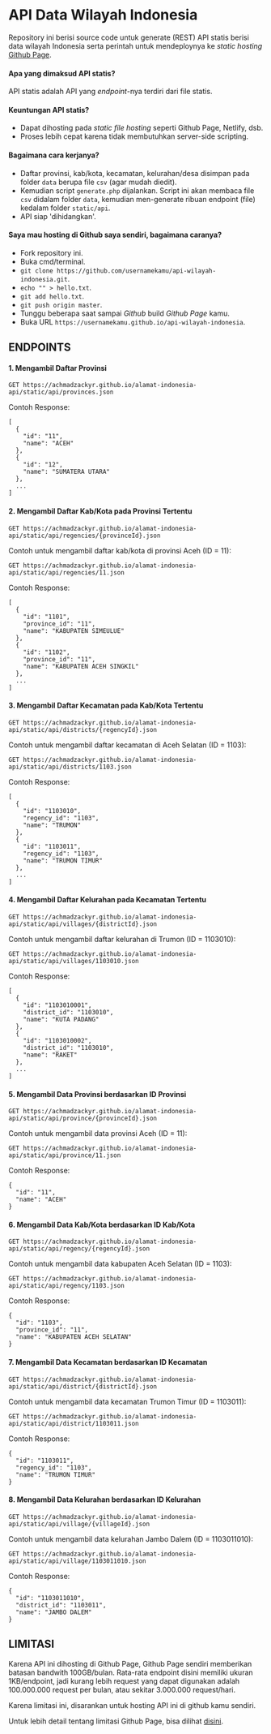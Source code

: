 # API Data Wilayah Indonesia

Repository ini berisi source code untuk generate (REST) API statis berisi data wilayah Indonesia
serta perintah untuk mendeploynya ke _static hosting_ [Github Page](https://pages.github.com/).

#### Apa yang dimaksud API statis?

API statis adalah API yang _endpoint_-nya terdiri dari file statis.

#### Keuntungan API statis?

- Dapat dihosting pada _static file hosting_ seperti Github Page, Netlify, dsb.
- Proses lebih cepat karena tidak membutuhkan server-side scripting.

#### Bagaimana cara kerjanya?

- Daftar provinsi, kab/kota, kecamatan, kelurahan/desa disimpan pada folder `data` berupa file `csv` (agar mudah diedit).
- Kemudian script `generate.php` dijalankan. Script ini akan membaca file `csv` didalam folder `data`, kemudian men-generate ribuan endpoint (file) kedalam folder `static/api`.
- API siap 'dihidangkan'.

#### Saya mau hosting di Github saya sendiri, bagaimana caranya?

- Fork repository ini.
- Buka cmd/terminal.
- `git clone https://github.com/usernamekamu/api-wilayah-indonesia.git`.
- `echo "" > hello.txt`.
- `git add hello.txt`.
- `git push origin master`.
- Tunggu beberapa saat sampai _Github_ build _Github Page_ kamu.
- Buka URL `https://usernamekamu.github.io/api-wilayah-indonesia`.

## ENDPOINTS

#### 1. Mengambil Daftar Provinsi

```
GET https://achmadzackyr.github.io/alamat-indonesia-api/static/api/provinces.json
```

Contoh Response:

```
[
  {
    "id": "11",
    "name": "ACEH"
  },
  {
    "id": "12",
    "name": "SUMATERA UTARA"
  },
  ...
]
```

#### 2. Mengambil Daftar Kab/Kota pada Provinsi Tertentu

```
GET https://achmadzackyr.github.io/alamat-indonesia-api/static/api/regencies/{provinceId}.json
```

Contoh untuk mengambil daftar kab/kota di provinsi Aceh (ID = 11):

```
GET https://achmadzackyr.github.io/alamat-indonesia-api/static/api/regencies/11.json
```

Contoh Response:

```
[
  {
    "id": "1101",
    "province_id": "11",
    "name": "KABUPATEN SIMEULUE"
  },
  {
    "id": "1102",
    "province_id": "11",
    "name": "KABUPATEN ACEH SINGKIL"
  },
  ...
]
```

#### 3. Mengambil Daftar Kecamatan pada Kab/Kota Tertentu

```
GET https://achmadzackyr.github.io/alamat-indonesia-api/static/api/districts/{regencyId}.json
```

Contoh untuk mengambil daftar kecamatan di Aceh Selatan (ID = 1103):

```
GET https://achmadzackyr.github.io/alamat-indonesia-api/static/api/districts/1103.json
```

Contoh Response:

```
[
  {
    "id": "1103010",
    "regency_id": "1103",
    "name": "TRUMON"
  },
  {
    "id": "1103011",
    "regency_id": "1103",
    "name": "TRUMON TIMUR"
  },
  ...
]
```

#### 4. Mengambil Daftar Kelurahan pada Kecamatan Tertentu

```
GET https://achmadzackyr.github.io/alamat-indonesia-api/static/api/villages/{districtId}.json
```

Contoh untuk mengambil daftar kelurahan di Trumon (ID = 1103010):

```
GET https://achmadzackyr.github.io/alamat-indonesia-api/static/api/villages/1103010.json
```

Contoh Response:

```
[
  {
    "id": "1103010001",
    "district_id": "1103010",
    "name": "KUTA PADANG"
  },
  {
    "id": "1103010002",
    "district_id": "1103010",
    "name": "RAKET"
  },
  ...
]
```

#### 5. Mengambil Data Provinsi berdasarkan ID Provinsi

```
GET https://achmadzackyr.github.io/alamat-indonesia-api/static/api/province/{provinceId}.json
```

Contoh untuk mengambil data provinsi Aceh (ID = 11):

```
GET https://achmadzackyr.github.io/alamat-indonesia-api/static/api/province/11.json
```

Contoh Response:

```
{
  "id": "11",
  "name": "ACEH"
}
```

#### 6. Mengambil Data Kab/Kota berdasarkan ID Kab/Kota

```
GET https://achmadzackyr.github.io/alamat-indonesia-api/static/api/regency/{regencyId}.json
```

Contoh untuk mengambil data kabupaten Aceh Selatan (ID = 1103):

```
GET https://achmadzackyr.github.io/alamat-indonesia-api/static/api/regency/1103.json
```

Contoh Response:

```
{
  "id": "1103",
  "province_id": "11",
  "name": "KABUPATEN ACEH SELATAN"
}
```

#### 7. Mengambil Data Kecamatan berdasarkan ID Kecamatan

```
GET https://achmadzackyr.github.io/alamat-indonesia-api/static/api/district/{districtId}.json
```

Contoh untuk mengambil data kecamatan Trumon Timur (ID = 1103011):

```
GET https://achmadzackyr.github.io/alamat-indonesia-api/static/api/district/1103011.json
```

Contoh Response:

```
{
  "id": "1103011",
  "regency_id": "1103",
  "name": "TRUMON TIMUR"
}
```

#### 8. Mengambil Data Kelurahan berdasarkan ID Kelurahan

```
GET https://achmadzackyr.github.io/alamat-indonesia-api/static/api/village/{villageId}.json
```

Contoh untuk mengambil data kelurahan Jambo Dalem (ID = 1103011010):

```
GET https://achmadzackyr.github.io/alamat-indonesia-api/static/api/village/1103011010.json
```

Contoh Response:

```
{
  "id": "1103011010",
  "district_id": "1103011",
  "name": "JAMBO DALEM"
}
```

## LIMITASI

Karena API ini dihosting di Github Page, Github Page sendiri memberikan batasan bandwith 100GB/bulan. Rata-rata endpoint disini memiliki ukuran 1KB/endpoint, jadi kurang lebih request yang dapat digunakan adalah 100.000.000 request per bulan, atau sekitar 3.000.000 request/hari.

Karena limitasi ini, disarankan untuk hosting API ini di github kamu sendiri.

Untuk lebih detail tentang limitasi Github Page, bisa dilihat [disini](https://help.github.com/en/articles/about-github-pages#usage-limits).
